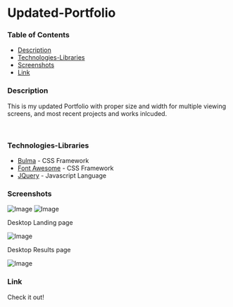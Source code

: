 # Updated-Portfolio

### Table of Contents
- [Description](#Description)
- [Technologies-Libraries](#Technologies-Libraries)
- [Screenshots](#Screenshots)
- [Link](#Link)
​
### Description
This is my updated Portfolio with proper size and width for multiple viewing screens, and most recent projects and works inlcuded. 

​
### Technologies-Libraries
- [Bulma](https://bulma.io/) - CSS Framework
- [Font Awesome](https://fontawesome.com/) - CSS Framework
- [JQuery](https://https://jquery.com/) - Javascript Language
​
### Screenshots


![Image](assets/images/phone_landing.jpg)          ![Image](assets/images/phone_results.jpg)
​

Desktop Landing page

![Image](assets/images/c2c-landing.jpg)
​

Desktop Results page

![Image](assets/images/c2c-results.jpg)
​
### Link
Check it out! 
